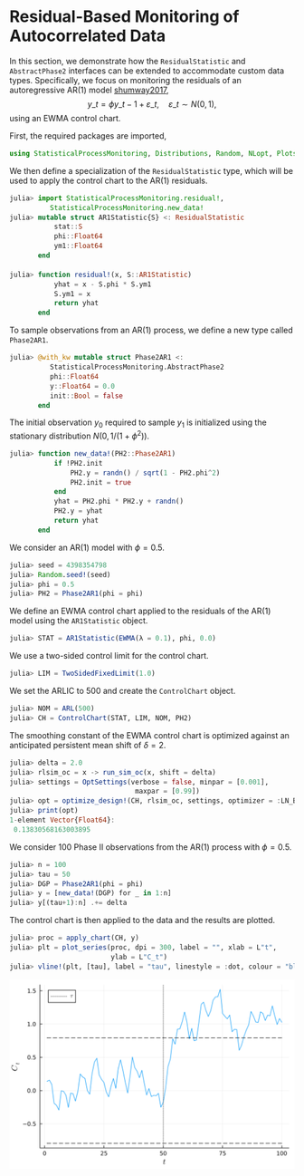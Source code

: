 
# Residual-Based Monitoring of Autocorrelated Data

In this section, we demonstrate how the `ResidualStatistic` and `AbstractPhase2` interfaces can be extended to accommodate custom data types. Specifically, we focus on monitoring the residuals of an autoregressive $\text{AR}(1)$ model [shumway2017](@citep),
$$
  y\_t = \phi y\_{t-1} + \varepsilon\_{t}, \quad \varepsilon\_{t} \sim N(0,1),
$$
using an EWMA control chart.

First, the required packages are imported,

```julia
using StatisticalProcessMonitoring, Distributions, Random, NLopt, Plots, Parameters, LaTeXStrings
```

We then define a specialization of the `ResidualStatistic` type, which will be used to apply the control chart to the $\text{AR}(1)$ residuals.

```julia
julia> import StatisticalProcessMonitoring.residual!,
          StatisticalProcessMonitoring.new_data!
julia> mutable struct AR1Statistic{S} <: ResidualStatistic
           stat::S
           phi::Float64
           ym1::Float64
       end

julia> function residual!(x, S::AR1Statistic)
           yhat = x - S.phi * S.ym1   
           S.ym1 = x
           return yhat
       end
```

To sample observations from an $\text{AR}(1)$ process, we define a new type called `Phase2AR1`.

```julia
julia> @with_kw mutable struct Phase2AR1 <: 
          StatisticalProcessMonitoring.AbstractPhase2
          phi::Float64
          y::Float64 = 0.0
          init::Bool = false
       end
```

The initial observation $y_0$ required to sample $y_1$ is initialized using the stationary distribution $N(0, 1 / (1 + \phi^2 ))$.

```julia
julia> function new_data!(PH2::Phase2AR1)
           if !PH2.init
               PH2.y = randn() / sqrt(1 - PH2.phi^2)
               PH2.init = true
           end
           yhat = PH2.phi * PH2.y + randn()
           PH2.y = yhat
           return yhat
       end
```

We consider an $\text{AR}(1)$ model with $\phi = 0.5$.

```julia
julia> seed = 4398354798
julia> Random.seed!(seed)
julia> phi = 0.5
julia> PH2 = Phase2AR1(phi = phi)
```

We define an EWMA control chart applied to the residuals of the $\text{AR}(1)$ model using the `AR1Statistic` object.

```julia
julia> STAT = AR1Statistic(EWMA(λ = 0.1), phi, 0.0)
```

We use a two-sided control limit for the control chart.

```julia
julia> LIM = TwoSidedFixedLimit(1.0)
```

We set the ARLIC to 500 and create the `ControlChart` object.

```julia
julia> NOM = ARL(500)
julia> CH = ControlChart(STAT, LIM, NOM, PH2)
```

The smoothing constant of the EWMA control chart is optimized against an anticipated persistent mean shift of $\delta = 2$.

```julia
julia> delta = 2.0
julia> rlsim_oc = x -> run_sim_oc(x, shift = delta)
julia> settings = OptSettings(verbose = false, minpar = [0.001],
                               maxpar = [0.99])
julia> opt = optimize_design!(CH, rlsim_oc, settings, optimizer = :LN_BOBYQA)
julia> print(opt)
1-element Vector{Float64}:
 0.13830568163003895
```

We consider 100 Phase II observations from the $\text{AR}(1)$ process with $\phi = 0.5$.

```julia
julia> n = 100
julia> tau = 50
julia> DGP = Phase2AR1(phi = phi)
julia> y = [new_data!(DGP) for _ in 1:n]
julia> y[(tau+1):n] .+= delta
```

The control chart is then applied to the data and the results are plotted.

```julia
julia> proc = apply_chart(CH, y)
julia> plt = plot_series(proc, dpi = 300, label = "", xlab = L"t",
                         ylab = L"C_t")
julia> vline!(plt, [tau], label = "tau", linestyle = :dot, colour = "black")
```

![](./figures/example-autocorrelated.png)

